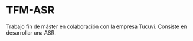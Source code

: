 # TFM-ASR
Trabajo fin de máster en colaboración con la empresa Tucuvi. Consiste en desarrollar una ASR.
